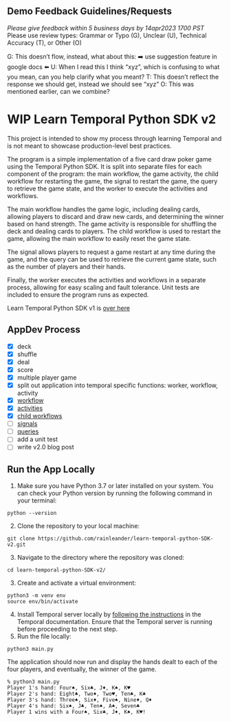 ## Demo Feedback Guidelines/Requests
*Please give feedback within *5 business days* by 14apr2023 1700 PST*
Please use review types:  Grammar or Typo (G), Unclear (U), Technical Accuracy (T),  or Other (O)

G: This doesn’t flow, instead, what about this: :arrow_right:  use suggestion feature in google docs :arrow_left:
U: When I read this I think “xyz”, which is confusing to what you mean, can you help clarify what you meant?
T: This doesn’t reflect the response we should get, instead we should see “xyz”
O: This was mentioned earlier, can we combine?

# WIP Learn Temporal Python SDK v2
This project is intended to show my process through learning Temporal and is not meant to showcase production-level best practices.

The program is a simple implementation of a five card draw poker game using the Temporal Python SDK. It is split into separate files for each component of the program: the main workflow, the game activity, the child workflow for restarting the game, the signal to restart the game, the query to retrieve the game state, and the worker to execute the activities and workflows.

The main workflow handles the game logic, including dealing cards, allowing players to discard and draw new cards, and determining the winner based on hand strength. The game activity is responsible for shuffling the deck and dealing cards to players. The child workflow is used to restart the game, allowing the main workflow to easily reset the game state.

The signal allows players to request a game restart at any time during the game, and the query can be used to retrieve the current game state, such as the number of players and their hands.

Finally, the worker executes the activities and workflows in a separate process, allowing for easy scaling and fault tolerance. Unit tests are included to ensure the program runs as expected.

Learn Temporal Python SDK v1 is [over here](https://github.com/rainleander/learn-temporal-pythonSDK)

## AppDev Process
- [x] deck
- [x] shuffle
- [x] deal
- [x] score
- [x] multiple player game 
- [x] split out application into temporal specific functions: worker, workflow, activity 
- [x] [workflow](https://docs.temporal.io/application-development/foundations) 
- [x] [activities](https://docs.temporal.io/application-development/features) 
- [x] [child workflows](https://docs.temporal.io/workflows#child-workflow)
- [ ] [signals](https://docs.temporal.io/concepts/what-is-a-signal/)
- [ ] [queries](https://docs.temporal.io/concepts/what-is-a-query/) 
- [ ] add a unit test
- [ ] write v2.0 blog post

## Run the App Locally
1. Make sure you have Python 3.7 or later installed on your system. You can check your Python version by running the following command in your terminal:
```
python --version
```
2. Clone the repository to your local machine:
```
git clone https://github.com/rainleander/learn-temporal-python-SDK-v2.git
```
3. Navigate to the directory where the repository was cloned:
```
cd learn-temporal-python-SDK-v2/
```
3. Create and activate a virtual environment:
```
python3 -m venv env
source env/bin/activate
```
4. Install Temporal server locally by [following the instructions](https://docs.temporal.io/docs/server/quick-install) in the Temporal documentation. Ensure that the Temporal server is running before proceeding to the next step.
5. Run the file locally: 
```
python3 main.py
```
The application should now run and display the hands dealt to each of the four players, and eventually, the winner of the game.
```
% python3 main.py
Player 1's hand: Four♠, Six♣, J♦, K♠, K♥
Player 2's hand: Eight♣, Two♦, Two♥, Ten♣, K♣
Player 3's hand: Three♠, Six♦, Five♠, Nine♦, Q♦
Player 4's hand: Six♠, J♣, Ten♠, A♠, Seven♣
Player 1 wins with a Four♠, Six♣, J♦, K♠, K♥!
```
